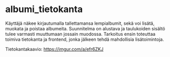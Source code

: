 # albumi_tietokanta

Käyttäjä näkee kirjautumalla tallettamansa lempialbumit, sekä voi lisätä, muokata ja poistaa albumeita. Suunnitelma on alustava ja taulukoiden sisältö tulee varmasti muuttumaan jossain muodossa. Tarkoitus ensin toteuttaa toimiva tietokanta ja frontend, jonka jälkeen tehdä mahdollisia lisätoimintoja.

Tietokantakaavio: https://imgur.com/a/efr6ZKJ
